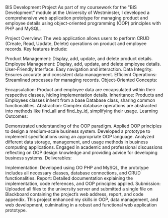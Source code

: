 BIS Development Project
As part of my coursework for the "BIS Development" module at the University of Westminster, I developed a comprehensive web application prototype for managing product and employee details using object-oriented programming (OOP) principles with PHP and MySQL.

Project Overview:
The web application allows users to perform CRUD (Create, Read, Update, Delete) operations on product and employee records. Key features include:

Product Management: Display, add, update, and delete product details.
Employee Management: Display, add, update, and delete employee details.
User-Friendly Interface: Easy navigation and interaction.
Data Integrity: Ensures accurate and consistent data management.
Efficient Operations: Streamlined processes for managing records.
Object-Oriented Concepts:

Encapsulation: Product and employee data are encapsulated within their respective classes, hiding implementation details.
Inheritance: Products and Employees classes inherit from a base Database class, sharing common functionalities.
Abstraction: Complex database operations are abstracted into methods like find_all and find_by_id, simplifying their usage.
Learning Outcomes:

Demonstrated understanding of the OOP paradigm.
Applied OOP principles to design a medium-scale business system.
Developed a prototype to implement specifications using an appropriate OOP language.
Analyzed different data storage, management, and usage methods in business computing applications.
Engaged in academic and professional discussions reflecting on OOP design knowledge and providing advice for developing business systems.
Deliverables:

Implementation: Developed using OO PHP and MySQL, the prototype includes all necessary classes, database connections, and CRUD functionalities.
Report: Detailed documentation explaining the implementation, code references, and OOP principles applied.
Submission: Uploaded all files to the university server and submitted a single file on Blackboard containing the project’s web address, report, and code appendix.
This project enhanced my skills in OOP, data management, and web development, culminating in a robust and functional web application prototype.
